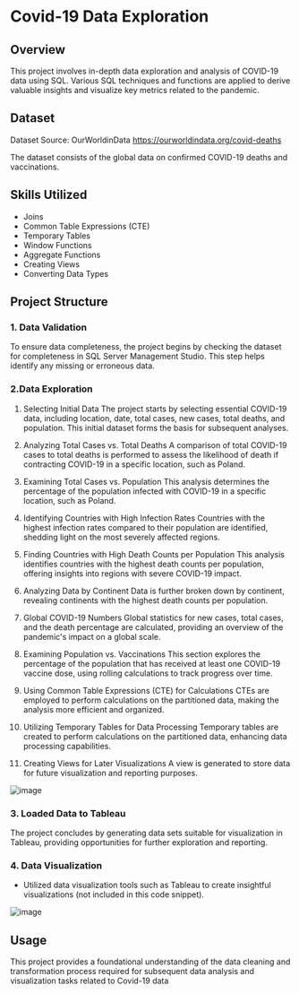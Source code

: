 # Covid-19 Data Exploration
## Overview
This project involves in-depth data exploration and analysis of COVID-19 data using SQL. Various SQL techniques and functions are applied to derive valuable insights and visualize key metrics related to the pandemic.

## Dataset
Dataset Source: OurWorldinData
https://ourworldindata.org/covid-deaths

The dataset consists of the global data on confirmed COVID-19 deaths and vaccinations. 

## Skills Utilized
- Joins
- Common Table Expressions (CTE)
- Temporary Tables
- Window Functions
- Aggregate Functions
- Creating Views
- Converting Data Types
  
## Project Structure  
### 1. Data Validation
To ensure data completeness, the project begins by checking the dataset for completeness in SQL Server Management Studio. This step helps identify any missing or erroneous data.

### 2.Data Exploration
1. Selecting Initial Data
The project starts by selecting essential COVID-19 data, including location, date, total cases, new cases, total deaths, and population. This initial dataset forms the basis for subsequent analyses.

2. Analyzing Total Cases vs. Total Deaths
A comparison of total COVID-19 cases to total deaths is performed to assess the likelihood of death if contracting COVID-19 in a specific location, such as Poland.

3. Examining Total Cases vs. Population
This analysis determines the percentage of the population infected with COVID-19 in a specific location, such as Poland.

4. Identifying Countries with High Infection Rates
Countries with the highest infection rates compared to their population are identified, shedding light on the most severely affected regions.

5. Finding Countries with High Death Counts per Population
This analysis identifies countries with the highest death counts per population, offering insights into regions with severe COVID-19 impact.

6. Analyzing Data by Continent
Data is further broken down by continent, revealing continents with the highest death counts per population.

7. Global COVID-19 Numbers
Global statistics for new cases, total cases, and the death percentage are calculated, providing an overview of the pandemic's impact on a global scale.

8. Examining Population vs. Vaccinations
This section explores the percentage of the population that has received at least one COVID-19 vaccine dose, using rolling calculations to track progress over time.

9. Using Common Table Expressions (CTE) for Calculations
CTEs are employed to perform calculations on the partitioned data, making the analysis more efficient and organized.

10. Utilizing Temporary Tables for Data Processing
Temporary tables are created to perform calculations on the partitioned data, enhancing data processing capabilities.

11. Creating Views for Later Visualizations
A view is generated to store data for future visualization and reporting purposes.

![image](https://github.com/Mazur-Piotr/COVID-19-Portfolio_Project/assets/138219323/30711c00-6b0a-41c4-9d29-635f67fba935)

### 3. Loaded Data to Tableau 
The project concludes by generating data sets suitable for visualization in Tableau, providing opportunities for further exploration and reporting.
### 4. Data Visualization
- Utilized data visualization tools such as Tableau to create insightful visualizations (not included in this code snippet).

![image](https://github.com/Mazur-Piotr/COVID-19-Portfolio_Project/assets/138219323/8425a594-e473-4c8f-a9bb-a2dbab0cbdd9)

## Usage
This project provides a foundational understanding of the data cleaning and transformation process required for subsequent data analysis and visualization tasks related to Covid-19 data

